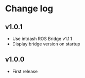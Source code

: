 # Change log

## v1.0.1

- Use intdash ROS Bridge v1.1.1
- Display bridge version on startup

## v1.0.0

- First release

